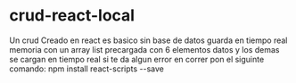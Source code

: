 # crud-react-local
Un crud Creado en react es basico sin base de datos guarda en tiempo real memoria con un array list precargada con 6 elementos datos y los demas
se cargan en tiempo real 
si te da algun error en correr pon el siguinte comando: npm install react-scripts --save
